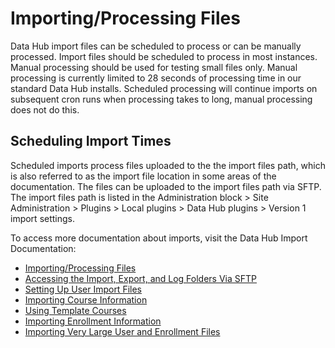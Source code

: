 # Importing/Processing Files

Data Hub import files can be scheduled to process or can be manually processed. Import files should be scheduled to process in most instances. Manual processing should be used for testing small files only. Manual processing is currently limited to 28 seconds of processing time in our standard Data Hub installs. Scheduled processing will continue imports on subsequent cron runs when processing takes to long, manual processing does not do this.

## Scheduling Import Times

Scheduled imports process files uploaded to the the import files path, which is also referred to as the import file location in some areas of the documentation. The files can be uploaded to the import files path via SFTP. The import files path is listed in the Administration block > Site Administration > Plugins > Local plugins > Data Hub plugins > Version 1 import settings.

To access more documentation about imports, visit the Data Hub Import Documentation:

* [Importing/Processing Files](http://rlcommunity.remote-learner.net/mod/book/view.php?id=59&chapterid=760)
* [Accessing the Import, Export, and Log Folders Via SFTP](http://rlcommunity.remote-learner.net/mod/book/view.php?id=59&chapterid=523)
* [Setting Up User Import Files](http://rlcommunity.remote-learner.net/mod/book/view.php?id=59&chapterid=513)
* [Importing Course Information](http://rlcommunity.remote-learner.net/mod/book/view.php?id=59&chapterid=514)
* [Using Template Courses](http://rlcommunity.remote-learner.net/mod/book/view.php?id=59&chapterid=516)
* [Importing Enrollment Information](http://rlcommunity.remote-learner.net/mod/book/view.php?id=59&chapterid=515)
* [Importing Very Large User and Enrollment Files](http://rlcommunity.remote-learner.net/mod/book/view.php?id=59&chapterid=525)
